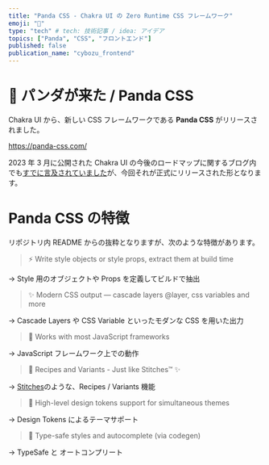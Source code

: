 ```yaml
---
title: "Panda CSS - Chakra UI の Zero Runtime CSS フレームワーク"
emoji: "🐼"
type: "tech" # tech: 技術記事 / idea: アイデア
topics: ["Panda", "CSS", "フロントエンド"]
published: false
publication_name: "cybozu_frontend"
---
```


# 🐼 パンダが来た / Panda CSS

Chakra UI から、新しい CSS フレームワークである **Panda CSS** がリリースされました。

https://panda-css.com/

2023 年 3 月に公開された Chakra UI の今後のロードマップに関するブログ内でも[すでに言及されていました](https://www.adebayosegun.com/blog/the-future-of-chakra-ui#zero-runtime-css-in-js-panda)が、今回それが正式にリリースされた形となります。

# Panda CSS の特徴

リポジトリ内 README からの抜粋となりますが、次のような特徴があります。

> ⚡️ Write style objects or style props, extract them at build time

→ Style 用のオブジェクトや Props を定義してビルドで抽出

> ✨ Modern CSS output — cascade layers @layer, css variables and more

→ Cascade Layers や CSS Variable といったモダンな CSS を用いた出力

> 🦄 Works with most JavaScript frameworks

→ JavaScript フレームワーク上での動作

> 🚀 Recipes and Variants - Just like Stitches™️ ✨

→ [Stitches](https://stitches.dev/)のような、Recipes / Variants 機能

> 🎨 High-level design tokens support for simultaneous themes

→ Design Tokens によるテーマサポート

> 💪 Type-safe styles and autocomplete (via codegen)

→ TypeSafe と オートコンプリート
